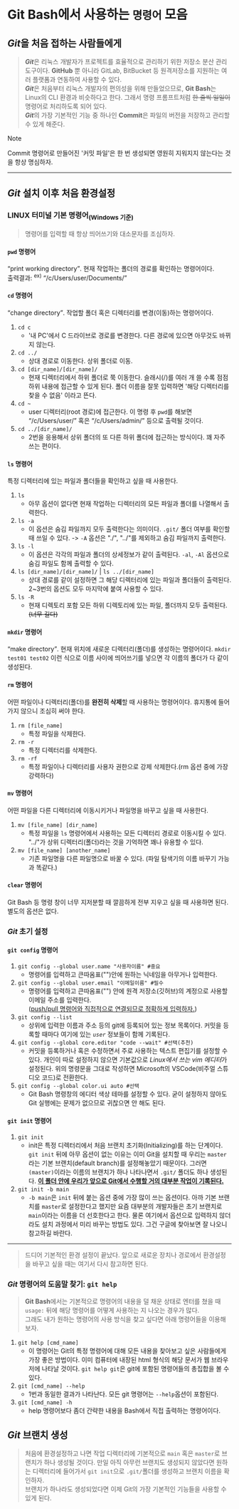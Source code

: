 <b>Git Bash</b>에서 사용하는 `명령어` 모음
=================================
<b><i>Git</i></b>을 처음 접하는 사람들에게
---------------------------------
> <b><i>Git</i></b>은 리눅스 개발자가 프로젝트를 효율적으로 관리하기 위한 저장소 분산 관리 도구이다. <b>GitHub</b> 뿐 아니라 GitLab, BitBucket 등 원격저장소를 지원하는 여러 플랫폼과 연동하여 사용할 수 있다.  
> <b><i>Git</i></b>은 처음부터 리눅스 개발자의 편의성을 위해 만들었으므로, <b>Git Bash</b>는 Linux의 CLI 환경과 비슷하다고 한다. 그래서 명령 프롬프트처럼 <s>한 줄씩 일일이</s> 명령어로 처리하도록 되어 있다.   
> <b><i>Git</i></b>의 가장 기본적인 기능 중 하나인 **Commit**은 파일의 버전을 저장하고 관리할 수 있게 해준다.   

> [!NOTE]   
> Commit 명령어로 만들어진 '커밋 파일'은 한 번 생성되면 영원히 지워지지 않는다는 것을 항상 명심하자.    
---
## <b><i>Git</i></b> 설치 이후 처음 환경설정

### LINUX 터미널 기본 명령어<sub>(Windows 기준)</sub>
> 명령어를 입력할 때 항상 띄어쓰기와 대소문자를 조심하자.

#### `pwd` 명령어
<q>print working directory</q>. 현재 작업하는 폴더의 경로를 확인하는 명령어이다.   
출력결과: <sup>ex)</sup> <q>/c/Users/user/Documents/</q>

#### `cd` 명령어
<q>change directory</q>. 작업할 폴더 혹은 디렉터리를 변경(이동)하는 명령어이다.
1. `cd c`
    + '내 PC'에서 C 드라이브로 경로를 변경한다. 다른 경로에 있으면 아무것도 바뀌지 않는다.
2. `cd ../`
    + 상대 경로로 이동한다. 상위 폴더로 이동.
3. `cd [dir_name]/[dir_name]/`
    + 현재 디렉터리에서 하위 폴더로 쭉 이동한다. 슬래시(/)를 여러 개 쓸 수록 점점 하위 내용에 접근할 수 있게 된다. 폴더 이름을 잘못 입력하면 '해당 디렉터리를 찾을 수 없음' 이라고 뜬다.
4. `cd ~`
    + user 디렉터리(root 경로)에 접근한다. 이 명령 후 `pwd`를 해보면 <q>/c/Users/user/</q> 혹은 <q>/c/Users/admin/</q> 등으로 출력될 것이다.
5. `cd ../[dir_name]/`
    + 2번을 응용해서 상위 폴더의 또 다른 하위 폴더에 접근하는 방식이다. 꽤 자주 쓰는 편이다.

#### `ls` 명령어
특정 디렉터리에 있는 파일과 폴더들을 확인하고 싶을 때 사용한다.
1. `ls`
    + 아무 옵션이 없다면 현재 작업하는 디렉터리의 모든 파일과 폴더를 나열해서 출력한다.
2. `ls -a`
    + 이 옵션은 숨김 파일까지 모두 출력한다는 의미이다. `.git/` 폴더 여부를 확인할 때 쓰일 수 있다. -> `-A` 옵션은 "./", "../"를 제외하고 숨김 파일까지 출력한다.
3. `ls -l`
    + 이 옵션은 각각의 파일과 폴더의 상세정보가 같이 출력된다. `-al`, `-Al` 옵션으로 숨김 파일도 함께 출력할 수 있다.
4. `ls [dir_name]/[dir_name]/` | `ls ../[dir_name]`
    + 상대 경로를 같이 설정하면 그 해당 디렉터리에 있는 파일과 폴더들이 출력된다. 2~3번의 옵션도 모두 마지막에 붙여 사용할 수 있다.
5. `ls -R`
    + 현재 디렉토리 포함 모든 하위 디렉토리에 있는 파일, 폴더까지 모두 출력된다. <s>(너무 길다)</s>
#### `mkdir` 명령어
<q>make directory</q>. 현재 위치에 새로운 디렉터리(폴더)를 생성하는 명령어이다. `mkdir test01 test02` 이런 식으로 이름 사이에 띄어쓰기를 넣으면 각 이름의 폴더가 다 같이 생성된다.

#### `rm` 명령어
어떤 파일이나 디렉터리(폴더)를 <b>완전히 삭제</b>할 때 사용하는 명령어이다. 휴지통에 들어가지 않으니 조심히 써야 한다.
1. `rm [file_name]`
    + 특정 파일을 삭제한다.
2. `rm -r`
    + 특정 디렉터리를 삭제한다.
3. `rm -rf`
    + 특정 파일이나 디렉터리를 사용자 권한으로 강제 삭제한다.(rm 옵션 중에 가장 강력하다)

#### `mv` 명령어
어떤 파일을 다른 디렉터리에 이동시키거나 파일명을 바꾸고 싶을 때 사용한다.
1. `mv [file_name] [dir_name]`
    + 특정 파일을 `ls` 명령어에서 사용하는 모든 디렉터리 경로로 이동시킬 수 있다. "../"가 상위 디렉터리(폴더)라는 것을 기억하면 꽤나 유용할 수 있다.
2. `mv [file_name] [another_name]`
    + 기존 파일명을 다른 파일명으로 바꿀 수 있다. (파일 탐색기의 이름 바꾸기 가능과 똑같다.)

#### `clear` 명령어
Git Bash 등 명령 창이 너무 지저분할 때 깔끔하게 전부 지우고 싶을 때 사용하면 된다. 별도의 옵션은 없다.

### <b><i>Git</i></b> 초기 설정

#### `git config` 명령어
1. `git config --global user.name "사용자이름" #중요`
    + 명령어를 입력하고 큰따옴표("")안에 원하는 닉네임을 아무거나 입력한다.
2. `git config --global user.email "이메일이름" #필수`
    + 명령어를 입력하고 큰따옴표("") 안에 원격 저장소(깃허브)의 계정으로 사용할 이메일 주소를 입력한다. <br/>(<u>push/pull 명령어와 직접적으로 연결되므로 정확하게 입력하자.</u>)
3. `git config --list`
    + 상위에 입력한 이름과 주소 등의 git에 등록되어 있는 정보 목록이다. 커밋을 등록할 때마다 여기에 있는 <i>`user`</i> 정보들이 함께 기록된다.
4. `git config --global core.editor "code --wait" #선택(추천)`
    + 커밋을 등록하거나 혹은 수정하면서 주로 사용하는 텍스트 편집기를 설정할 수 있다. 개인이 따로 설정하지 않으면 기본값으로 <i>Linux에서 쓰는 vim 에디터</i>가 설정된다. 위의 명령문을 그대로 작성하면 Microsoft의 VSCode(비주얼 스튜디오 코드)로 전환한다.
5. `git config --global color.ui auto #선택`
    + Git Bash 명령창의 에디터 색상 테마를 설정할 수 있다. 굳이 설정하지 않아도 Git 실행에는 문제가 없으므로 귀찮으면 안 해도 된다.

#### `git init` 명령어
1. `git init`
    + init은 특정 디렉터리에서 처음 브랜치 초기화(Initializing)를 하는 단계이다. `git init` 뒤에 아무 옵션이 없는 이유는 이미 Git을 설치할 때 우리는 `master`라는 기본 브랜치(default branch)를 설정해놓았기 때문이다. 그러면 `(master)`이라는 이름의 브랜치가 하나 나타나면서 `.git/` 폴더도 하나 생성된다. <b><u>이 폴더 안에 우리가 앞으로 Git에서 수행할 거의 대부분 작업이 기록된다.</u></b>
2. `git init -b main`
    + `-b main`은 `init` 뒤에 붙는 옵션 중에 가장 많이 쓰는 옵션이다. 아까 기본 브랜치를 `master`로 설정한다고 했지만 요즘 대부분의 개발자들은 초기 브랜치로 `main`이라는 이름을 더 선호한다고 한다. 물론 여기에서 옵션으로 입력하지 않더라도 설치 과정에서 미리 바꾸는 방법도 있다. 그건 구글에 찾아보면 잘 나오니 참고하길 바란다.
---
> 드디어 기본적인 환경 설정이 끝났다. 앞으로 새로운 장치나 경로에서 환경설정을 바꾸고 싶을 때는 여기서 다시 참고하면 된다.

### <b><i>Git</i></b> 명령어의 도움말 찾기: `git help`
> <b>Git Bash</b>에서는 기본적으로 명령어의 내용을 덜 채운 상태로 엔터를 쳤을 때 `usage:` 뒤에 해당 명령어를 어떻게 사용하는 지 나오는 경우가 많다.   
그래도 내가 원하는 명령어의 사용 방식을 찾고 싶다면 아래 명령어들을 이용해보자.
1. `git help [cmd_name]`
    + 이 명령어는 Git의 특정 명령어에 대해 모든 내용을 찾아보고 싶은 사람들에게 가장 좋은 방법이다. 이미 컴퓨터에 내장된 html 형식의 해당 문서가 웹 브라우저에 나타날 것이다. `git help git`은 git에 포함된 명령어들의 총집합을 볼 수 있다.
2. `git [cmd_name] --help`
    + 1번과 동일한 결과가 나타난다. 모든 git 명령어는 `--help`옵션이 포함된다.
3. `git [cmd_name] -h`
    + help 명령어보다 좀더 간략한 내용을 Bash에서 직접 출력하는 명령어이다. 

## <b><i>Git</i></b> 브랜치 생성
> 처음에 환경설정하고 나면 작업 디렉터리에 기본적으로 `main` 혹은 `master`로 브랜치가 하나 생성될 것이다. 만일 아직 아무런 브랜치도 생성되지 않았다면 원하는 디렉터리에 들어가서 `git init`으로 `.git/`폴더를 생성하고 브랜치 이름을 확인하자.  
> 브랜치가 하나라도 생성되었다면 이제 Git의 가장 기본적인 기능들을 사용할 수 있게 된다.   


